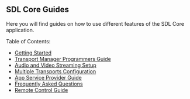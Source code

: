## SDL Core Guides

Here you will find guides on how to use different features of the SDL Core application.

Table of Contents:

- [Getting Started](../getting-started/install-and-run/)
- [Transport Manager Programmers Guide](../transport-manager-programming/)
- [Audio and Video Streaming Setup](../audio-and-video-streaming-setup/)
- [Multiple Transports Configuration](../multiple-transports-configuration/)
- [App Service Provider Guide](../app-service-provider-guide/)
- [Frequently Asked Questions](../faq)
- [Remote Control Guide](../remote-control-guide/)
